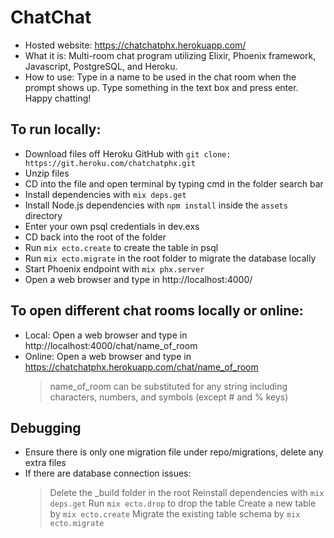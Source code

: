 # ChatChat
  * Hosted website: https://chatchatphx.herokuapp.com/ 
  * What it is: Multi-room chat program utilizing Elixir, Phoenix framework, Javascript, PostgreSQL, and Heroku. 
  * How to use: Type in a name to be used in the chat room when the prompt shows up. Type something in the text box and press enter. Happy chatting! 

## To run locally:
  * Download files off Heroku GitHub with `git clone: https://git.heroku.com/chatchatphx.git`
  * Unzip files
  * CD into the file and open terminal by typing cmd in the folder search bar
  * Install dependencies with `mix deps.get`
  * Install Node.js dependencies with `npm install` inside the `assets` directory
  * Enter your own psql credentials in dev.exs
  * CD back into the root of the folder
  * Run `mix ecto.create` to create the table in psql
  * Run `mix ecto.migrate` in the root folder to migrate the database locally
  * Start Phoenix endpoint with `mix phx.server`
  * Open a web browser and type in http://localhost:4000/ 

## To open different chat rooms locally or online:
  * Local: Open a web browser and type in http://localhost:4000/chat/name_of_room
  * Online: Open a web browser and type in https://chatchatphx.herokuapp.com/chat/name_of_room 
    > name_of_room can be substituted for any string including characters, numbers, and symbols (except # and % keys)

## Debugging
  * Ensure there is only one migration file under repo/migrations, delete any extra files 
  * If there are database connection issues:
    > Delete the _build folder in the root
    > Reinstall dependencies with `mix deps.get`
    > Run `mix ecto.drop` to drop the table
    > Create a new table by `mix ecto.create`
    > Migrate the existing table schema by `mix ecto.migrate`